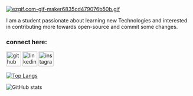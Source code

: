 [![ezgif.com-gif-maker6835cd479076b50b.gif](https://s6.gifyu.com/images/ezgif.com-gif-maker6835cd479076b50b.gif)](https://gifyu.com/image/y8PO)


I am a student passionate about learning new Technologies and interested in contributing more towards open-source and commit some changes.





### connect here:
[<img src='https://cdn.jsdelivr.net/npm/simple-icons@3.0.1/icons/github.svg' alt='github' height='40'>](https://github.com/SidharthSarangi)   [<img src='https://cdn.jsdelivr.net/npm/simple-icons@3.0.1/icons/linkedin.svg' alt='linkedin' height='40'>](https://www.linkedin.com/in/../)  [<img src='https://cdn.jsdelivr.net/npm/simple-icons@3.0.1/icons/instagram.svg' alt='instagram' height='40'>](https://www.instagram.com/sidharth.sarangi/)  

[![Top Langs](https://github-readme-stats.vercel.app/api/top-langs/?username=SidharthSarangi)](https://github.com/anuraghazra/github-readme-stats)

![GitHub stats](https://github-readme-stats.vercel.app/api?username=SidharthSarangi&theme=radical&show_icons=true)  
